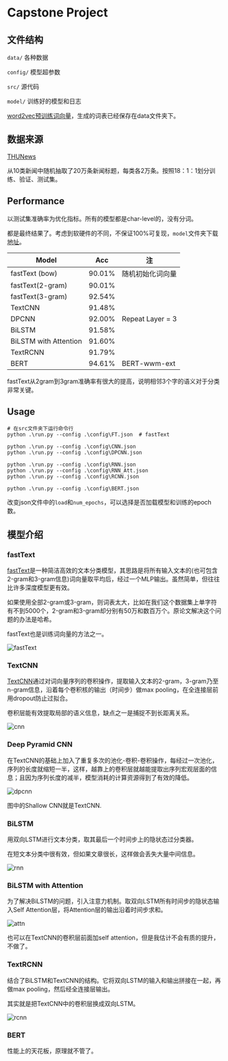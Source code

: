 # Capstone Project

## 文件结构

`data/` 各种数据

`config/` 模型超参数

`src/` 源代码

`model/` 训练好的模型和日志

[word2vec预训练词向量](https://pan.baidu.com/s/1pUqyn7mnPcUmzxT64gGpSw)，生成的词表已经保存在data文件夹下。

## 数据来源
[THUNews](http://thuctc.thunlp.org/#%E4%B8%AD%E6%96%87%E6%96%87%E6%9C%AC%E5%88%86%E7%B1%BB%E6%95%B0%E6%8D%AE%E9%9B%86THUCNews)

从10类新闻中随机抽取了20万条新闻标题，每类各2万条。按照18：1：1划分训练、验证、测试集。


## Performance

以测试集准确率为优化指标。所有的模型都是char-level的，没有分词。

都是最终结果了。考虑到软硬件的不同，不保证100%可复现，`model`文件夹下载[地址](https://cloud.tsinghua.edu.cn/d/115cba163e02481e9924/)。

| Model    | Acc    | 注                                                  |
| -------- | ------ | ----------------------------------------------------- |
| fastText (bow) | 90.01% | 随机初始化词向量 |
| fastText(2-gram) | 90.01% |  |
| fastText(3-gram) | 92.54% |  |
| TextCNN | 91.48% |  |
| DPCNN    | 92.00% | Repeat Layer = 3 |
| BiLSTM | 91.58% |                                                       |
| BiLSTM with Attention | 91.60% ||
| TextRCNN | 91.79% |                                   |
| BERT | 94.61% | BERT-wwm-ext |

fastText从2gram到3gram准确率有很大的提高，说明相邻3个字的语义对于分类非常关键。

## Usage

```shell
# 在src文件夹下运行命令行
python .\run.py --config .\config\FT.json  # fastText

python .\run.py --config .\config\CNN.json
python .\run.py --config .\config\DPCNN.json  

python .\run.py --config .\config\RNN.json
python .\run.py --config .\config\RNN_Att.json
python .\run.py --config .\config\RCNN.json

python .\run.py --config .\config\BERT.json
```

改变json文件中的`load`和`num_epochs`，可以选择是否加载模型和训练的epoch数。

## 模型介绍

### fastText

[fastText](https://arxiv.org/pdf/1607.01759.pdf)是一种简洁高效的文本分类模型，其思路是将所有输入文本的(也可包含2-gram和3-gram信息)词向量取平均后，经过一个MLP输出。虽然简单，但往往比许多深度模型更有效。

如果使用全部2-gram或3-gram，则词表太大，比如在我们这个数据集上单字符有不到5000个，2-gram和3-gram却分别有50万和数百万个。原论文解决这个问题的办法是哈希。

fastText也是训练词向量的方法之一。

![fastText](./doc/fastText.png)

### TextCNN

[TextCNN](https://arxiv.org/abs/1408.5882)通过对词向量序列的卷积操作，提取输入文本的2-gram，3-gram乃至n-gram信息，沿着每个卷积核的输出（时间步）做max pooling，在全连接层前用dropout防止过拟合。

卷积层能有效提取局部的语义信息，缺点之一是捕捉不到长距离关系。

![cnn](./doc/cnn.png)

### Deep Pyramid CNN

在TextCNN的基础上加入了重复多次的池化-卷积-卷积操作，每经过一次池化，序列的长度就缩短一半，这样，越靠上的卷积层就越能提取出序列宏观层面的信息；且因为序列长度的减半，模型消耗的计算资源得到了有效的降低。

![dpcnn](./doc/dpcnn.png)

图中的Shallow CNN就是TextCNN.

### BiLSTM

用双向LSTM进行文本分类，取其最后一个时间步上的隐状态过分类器。

在短文本分类中很有效，但如果文章很长，这样做会丢失大量中间信息。

![rnn](./doc/rnn.png)

### BiLSTM with Attention

为了解决BiLSTM的问题，引入注意力机制。取双向LSTM所有时间步的隐状态输入Self Attention层，将Attention层的输出沿着时间步求和。

![attn](./doc/attn.png)

也可以在TextCNN的卷积层前面加self attention，但是我估计不会有质的提升，不做了。

### TextRCNN

结合了BiLSTM和TextCNN的结构。它将双向LSTM的输入和输出拼接在一起，再做max pooling，然后经全连接层输出。

其实就是把TextCNN中的卷积层换成双向LSTM。

![rcnn](./doc/rcnn.png)

### BERT

性能上的天花板，原理就不管了。

